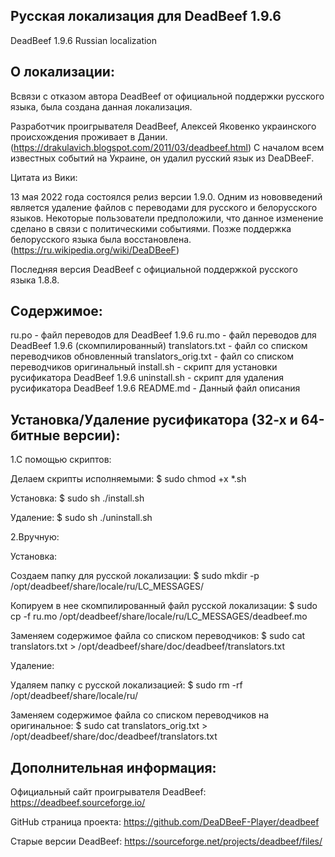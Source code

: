 Русская локализация для DeadBeef 1.9.6
--------------------------------------
DeadBeef 1.9.6 Russian localization

О локализации:
--------------

Всвязи с отказом автора DeadBeef от официальной поддержки русского языка, была создана данная локализация.

Разработчик проигрывателя DeadBeef, Алексей Яковенко украинского происхождения проживает в Дании. (https://drakulavich.blogspot.com/2011/03/deadbeef.html) 
С началом всем известных событий на Украине, он удалил русский язык из DeaDBeeF.

Цитата из Вики:

13 мая 2022 года состоялся релиз версии 1.9.0. Одним из нововведений является удаление файлов с переводами для русского и белорусского языков. Некоторые пользователи предположили, что данное изменение сделано в связи с политическими событиями. Позже поддержка белорусского языка была восстановлена. 
(https://ru.wikipedia.org/wiki/DeaDBeeF)

Последняя версия DeadBeef с официальной поддержкой русского языка 1.8.8.

Содержимое:
-----------

ru.po - файл переводов для DeadBeef 1.9.6
ru.mo - файл переводов для DeadBeef 1.9.6 (скомпилированный)
translators.txt - файл со списком переводчиков обновленный
translators_orig.txt - файл со списком переводчиков оригинальный
install.sh - скрипт для установки русификатора DeadBeef 1.9.6
uninstall.sh - скрипт для удаления русификатора DeadBeef 1.9.6
README.md - Данный файл описания

Установка/Удаление русификатора (32-х и 64-битные версии):
----------------------------------------------------------

1.С помощью скриптов:

Делаем скрипты исполняемыми:
$ sudo chmod +x *.sh

Установка:
$ sudo sh ./install.sh

Удаление:
$ sudo sh ./uninstall.sh

2.Вручную:

Установка:

Создаем папку для русской локализации:
$ sudo mkdir -p /opt/deadbeef/share/locale/ru/LC_MESSAGES/

Копируем в нее скомпилированный файл русской локализации:
$ sudo cp -f ru.mo /opt/deadbeef/share/locale/ru/LC_MESSAGES/deadbeef.mo

Заменяем содержимое файла со списком переводчиков:
$ sudo cat translators.txt > /opt/deadbeef/share/doc/deadbeef/translators.txt

Удаление:

Удаляем папку с русской локализацией:
$ sudo rm -rf /opt/deadbeef/share/locale/ru/

Заменяем содержимое файла со списком переводчиков на оригинальное:
$ sudo cat translators_orig.txt > /opt/deadbeef/share/doc/deadbeef/translators.txt

Дополнительная информация:
--------------------------

Официальный сайт проигрывателя DeadBeef:
https://deadbeef.sourceforge.io/

GitHub страница проекта:
https://github.com/DeaDBeeF-Player/deadbeef

Старые версии DeadBeef:
https://sourceforge.net/projects/deadbeef/files/

